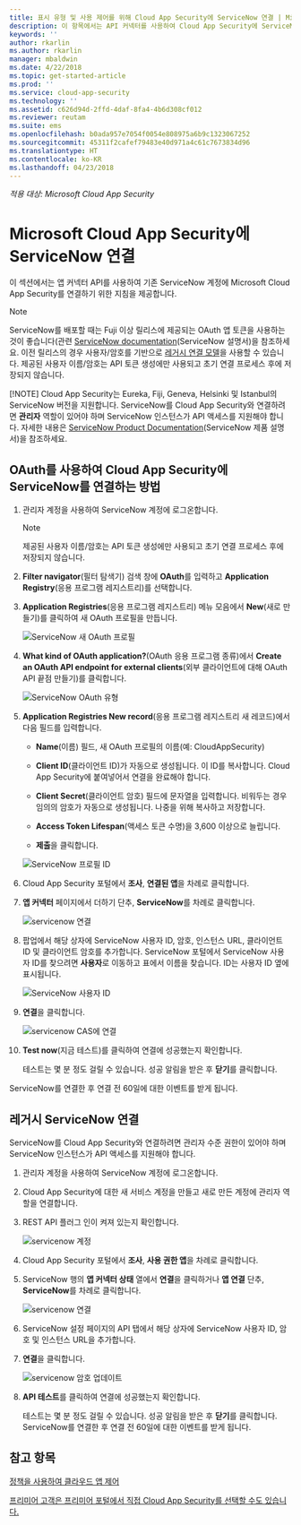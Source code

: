 ```yaml
---
title: 표시 유형 및 사용 제어를 위해 Cloud App Security에 ServiceNow 연결 | Microsoft 문서
description: 이 항목에서는 API 커넥터를 사용하여 Cloud App Security에 ServiceNow 앱을 연결하는 방법에 대한 정보를 제공합니다.
keywords: ''
author: rkarlin
ms.author: rkarlin
manager: mbaldwin
ms.date: 4/22/2018
ms.topic: get-started-article
ms.prod: ''
ms.service: cloud-app-security
ms.technology: ''
ms.assetid: c626d94d-2ffd-4daf-8fa4-4b6d308cf012
ms.reviewer: reutam
ms.suite: ems
ms.openlocfilehash: b0ada957e7054f0054e808975a6b9c1323067252
ms.sourcegitcommit: 45311f2cafef79483e40d971a4c61c7673834d96
ms.translationtype: HT
ms.contentlocale: ko-KR
ms.lasthandoff: 04/23/2018
---
```

*적용 대상: Microsoft Cloud App Security*

# <a name="connect-servicenow-to-microsoft-cloud-app-security"></a>Microsoft Cloud App Security에 ServiceNow 연결

이 섹션에서는 앱 커넥터 API를 사용하여 기존 ServiceNow 계정에 Microsoft Cloud App Security를 연결하기 위한 지침을 제공합니다. 

> [!NOTE]
>  ServiceNow를 배포할 때는 Fuji 이상 릴리스에 제공되는 OAuth 앱 토큰을 사용하는 것이 좋습니다(관련 [ServiceNow documentation](http://wiki.servicenow.com/index.php?title=OAuth_Applications#gsc.tab=0)(ServiceNow 설명서)을 참조하세요. 이전 릴리스의 경우 사용자/암호를 기반으로 [레거시 연결 모델](#legacy-servicenow-connection)을 사용할 수 있습니다. 제공된 사용자 이름/암호는 API 토큰 생성에만 사용되고 초기 연결 프로세스 후에 저장되지 않습니다.
> 
> [!NOTE]
>  Cloud App Security는 Eureka, Fiji, Geneva, Helsinki 및 Istanbul의 ServiceNow 버전을 지원합니다. ServiceNow를 Cloud App Security와 연결하려면 **관리자** 역할이 있어야 하며 ServiceNow 인스턴스가 API 액세스를 지원해야 합니다.  자세한 내용은 [ServiceNow Product Documentation](http://wiki.servicenow.com/index.php?title=Base_System_Roles#gsc.tab=0)(ServiceNow 제품 설명서)을 참조하세요.
  
## <a name="how-to-connect-servicenow-to-cloud-app-security-using-oauth"></a>OAuth를 사용하여 Cloud App Security에 ServiceNow를 연결하는 방법
  
  
1. 관리자 계정을 사용하여 ServiceNow 계정에 로그온합니다.  
 
   > [!NOTE]
   >  제공된 사용자 이름/암호는 API 토큰 생성에만 사용되고 초기 연결 프로세스 후에 저장되지 않습니다.

2. **Filter navigator**(필터 탐색기) 검색 창에 **OAuth**를 입력하고 **Application Registry**(응용 프로그램 레지스트리)를 선택합니다.

3. **Application Registries**(응용 프로그램 레지스트리) 메뉴 모음에서 **New**(새로 만들기)를 클릭하여 새 OAuth 프로필을 만듭니다.

   ![ServiceNow 새 OAuth 프로필](./media/servicenow-app-registry.png)

4. **What kind of OAuth application?**(OAuth 응용 프로그램 종류)에서 **Create an OAuth API endpoint for external clients**(외부 클라이언트에 대해 OAuth API 끝점 만들기)를 클릭합니다.

   ![ServiceNow OAuth 유형](./media/servicenow-oauth-app-type.png)

5. **Application Registries New record**(응용 프로그램 레지스트리 새 레코드)에서 다음 필드를 입력합니다.
    
    - **Name**(이름) 필드, 새 OAuth 프로필의 이름(예: CloudAppSecurity) 
    
    - **Client ID**(클라이언트 ID)가 자동으로 생성됩니다. 이 ID를 복사합니다. Cloud App Security에 붙여넣어서 연결을 완료해야 합니다.
    
    - **Client Secret**(클라이언트 암호) 필드에 문자열을 입력합니다. 비워두는 경우 임의의 암호가 자동으로 생성됩니다. 나중을 위해 복사하고 저장합니다. 
    
    - **Access Token Lifespan**(액세스 토큰 수명)을 3,600 이상으로 늘립니다.
    
    - **제출**을 클릭합니다.

   ![ServiceNow 프로필 ID](./media/servicenow-profile-ids.png)

6. Cloud App Security 포털에서 **조사**, **연결된 앱**을 차례로 클릭합니다.  
  
7. **앱 커넥터** 페이지에서 더하기 단추, **ServiceNow**를 차례로 클릭합니다.  
  
    ![servicenow 연결](./media/connect-servicenow.png "servicenow 연결")  
  
8. 팝업에서 해당 상자에 ServiceNow 사용자 ID, 암호, 인스턴스 URL, 클라이언트 ID 및 클라이언트 암호를 추가합니다. ServiceNow 포털에서 ServiceNow 사용자 ID를 찾으려면 **사용자**로 이동하고 표에서 이름을 찾습니다. ID는 사용자 ID 옆에 표시됩니다.

   ![ServiceNow 사용자 ID](./media/servicenow-userid.png)
  
9. **연결**을 클릭합니다.  
  
    ![servicenow CAS에 연결](./media/servicenow-portal-connect.png "포털에서 servicenow 연결")  
  
10. **Test now**(지금 테스트)를 클릭하여 연결에 성공했는지 확인합니다.  
  
    테스트는 몇 분 정도 걸릴 수 있습니다. 성공 알림을 받은 후 **닫기**를 클릭합니다.  
  
ServiceNow를 연결한 후 연결 전 60일에 대한 이벤트를 받게 됩니다.
  
## <a name="legacy-servicenow-connection"></a>레거시 ServiceNow 연결

ServiceNow를 Cloud App Security와 연결하려면 관리자 수준 권한이 있어야 하며 ServiceNow 인스턴스가 API 액세스를 지원해야 합니다.   

1. 관리자 계정을 사용하여 ServiceNow 계정에 로그온합니다.   

2. Cloud App Security에 대한 새 서비스 계정을 만들고 새로 만든 계정에 관리자 역할을 연결합니다.   

3. REST API 플러그 인이 켜져 있는지 확인합니다.   

   ![servicenow 계정](./media/servicenow-account.png "servicenow 계정")   

4. Cloud App Security 포털에서 **조사**, **사용 권한 앱**을 차례로 클릭합니다.   

5. ServiceNow 행의 **앱 커넥터 상태** 열에서 **연결**을 클릭하거나 **앱 연결** 단추, **ServiceNow**를 차례로 클릭합니다.   

   ![servicenow 연결](./media/connect-servicenow.png "servicenow 연결")   

6. ServiceNow 설정 페이지의 API 탭에서 해당 상자에 ServiceNow 사용자 ID, 암호 및 인스턴스 URL을 추가합니다.   

7. **연결**을 클릭합니다.   

   ![servicenow 암호 업데이트](./media/servicenow-update-password.png "servicenow 암호 업데이트")   

8. **API 테스트**를 클릭하여 연결에 성공했는지 확인합니다.   
  
   테스트는 몇 분 정도 걸릴 수 있습니다. 성공 알림을 받은 후 **닫기**를 클릭합니다.    
   ServiceNow를 연결한 후 연결 전 60일에 대한 이벤트를 받게 됩니다. 


## <a name="see-also"></a>참고 항목  
[정책을 사용하여 클라우드 앱 제어](control-cloud-apps-with-policies.md)   

[프리미어 고객은 프리미어 포털에서 직접 Cloud App Security를 선택할 수도 있습니다.](https://premier.microsoft.com/)  
  
